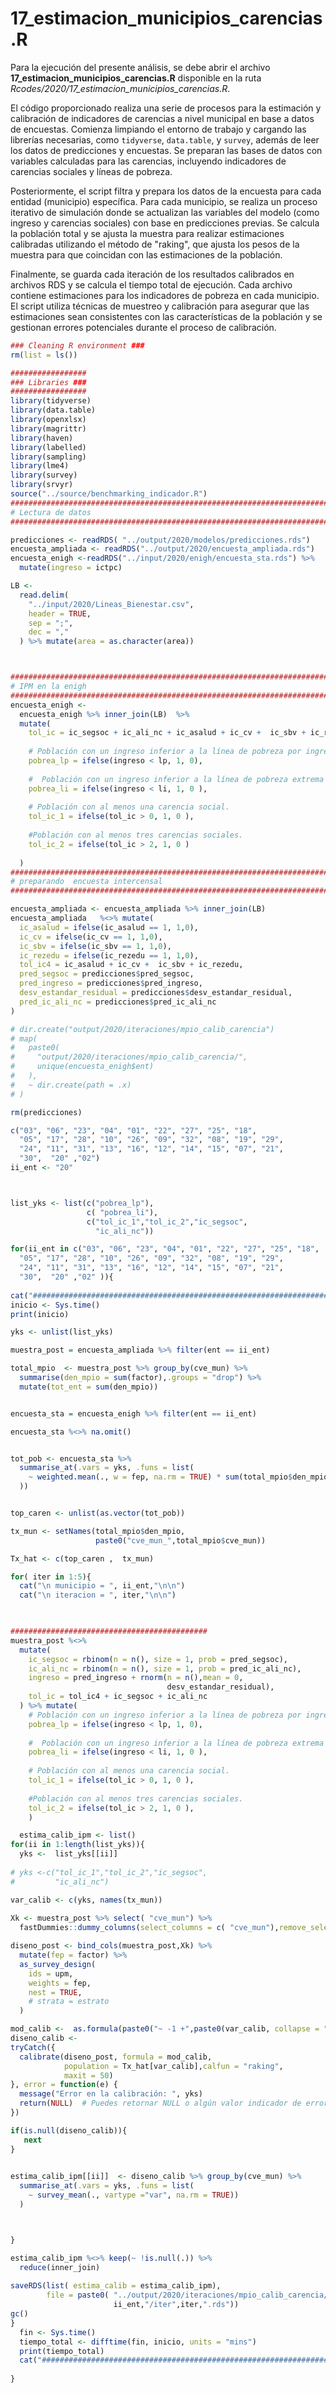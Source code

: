 # 17_estimacion_municipios_carencias.R

Para la ejecución del presente análisis, se debe abrir el archivo **17_estimacion_municipios_carencias.R** disponible en la ruta *Rcodes/2020/17_estimacion_municipios_carencias.R*.

El código proporcionado realiza una serie de procesos para la estimación y calibración de indicadores de carencias a nivel municipal en base a datos de encuestas. Comienza limpiando el entorno de trabajo y cargando las librerías necesarias, como `tidyverse`, `data.table`, y `survey`, además de leer los datos de predicciones y encuestas. Se preparan las bases de datos con variables calculadas para las carencias, incluyendo indicadores de carencias sociales y líneas de pobreza.

Posteriormente, el script filtra y prepara los datos de la encuesta para cada entidad (municipio) específica. Para cada municipio, se realiza un proceso iterativo de simulación donde se actualizan las variables del modelo (como ingreso y carencias sociales) con base en predicciones previas. Se calcula la población total y se ajusta la muestra para realizar estimaciones calibradas utilizando el método de "raking", que ajusta los pesos de la muestra para que coincidan con las estimaciones de la población.

Finalmente, se guarda cada iteración de los resultados calibrados en archivos RDS y se calcula el tiempo total de ejecución. Cada archivo contiene estimaciones para los indicadores de pobreza en cada municipio. El script utiliza técnicas de muestreo y calibración para asegurar que las estimaciones sean consistentes con las características de la población y se gestionan errores potenciales durante el proceso de calibración.



``` r
### Cleaning R environment ###
rm(list = ls())

#################
### Libraries ###
#################
library(tidyverse)
library(data.table)
library(openxlsx)
library(magrittr)
library(haven)
library(labelled)
library(sampling)
library(lme4)
library(survey)
library(srvyr)
source("../source/benchmarking_indicador.R")
################################################################################
# Lectura de datos 
################################################################################

predicciones <- readRDS( "../output/2020/modelos/predicciones.rds")
encuesta_ampliada <- readRDS("../output/2020/encuesta_ampliada.rds")
encuesta_enigh <-readRDS("../input/2020/enigh/encuesta_sta.rds") %>%
  mutate(ingreso = ictpc)

LB <-
  read.delim(
    "../input/2020/Lineas_Bienestar.csv",
    header = TRUE,
    sep = ";",
    dec = ","
  ) %>% mutate(area = as.character(area))



################################################################################
# IPM en la enigh
################################################################################
encuesta_enigh <-
  encuesta_enigh %>% inner_join(LB)  %>% 
  mutate(
    tol_ic = ic_segsoc + ic_ali_nc + ic_asalud + ic_cv +  ic_sbv + ic_rezedu,
    
    # Población con un ingreso inferior a la línea de pobreza por ingresos.
    pobrea_lp = ifelse(ingreso < lp, 1, 0),
    
    #  Población con un ingreso inferior a la línea de pobreza extrema por ingresos.
    pobrea_li = ifelse(ingreso < li, 1, 0 ),
    
    # Población con al menos una carencia social.
    tol_ic_1 = ifelse(tol_ic > 0, 1, 0 ),
    
    #Población con al menos tres carencias sociales.
    tol_ic_2 = ifelse(tol_ic > 2, 1, 0 )
    
  )
################################################################################
# preparando  encuesta intercensal
################################################################################

encuesta_ampliada <- encuesta_ampliada %>% inner_join(LB) 
encuesta_ampliada   %<>% mutate(
  ic_asalud = ifelse(ic_asalud == 1, 1,0),
  ic_cv = ifelse(ic_cv == 1, 1,0),
  ic_sbv = ifelse(ic_sbv == 1, 1,0),
  ic_rezedu = ifelse(ic_rezedu == 1, 1,0),
  tol_ic4 = ic_asalud + ic_cv +  ic_sbv + ic_rezedu,
  pred_segsoc = predicciones$pred_segsoc,
  pred_ingreso = predicciones$pred_ingreso,
  desv_estandar_residual = predicciones$desv_estandar_residual,
  pred_ic_ali_nc = predicciones$pred_ic_ali_nc
) 

# dir.create("output/2020/iteraciones/mpio_calib_carencia")
# map(
#   paste0(
#     "output/2020/iteraciones/mpio_calib_carencia/",
#     unique(encuesta_enigh$ent)
#   ),
#   ~ dir.create(path = .x)
# )

rm(predicciones)

c("03", "06", "23", "04", "01", "22", "27", "25", "18",
  "05", "17", "28", "10", "26", "09", "32", "08", "19", "29", 
  "24", "11", "31", "13", "16", "12", "14", "15", "07", "21", 
  "30",  "20" ,"02")
ii_ent <- "20"



list_yks <- list(c("pobrea_lp"),
                 c( "pobrea_li"),
                 c("tol_ic_1","tol_ic_2","ic_segsoc", 
                   "ic_ali_nc"))

for(ii_ent in c("03", "06", "23", "04", "01", "22", "27", "25", "18",
  "05", "17", "28", "10", "26", "09", "32", "08", "19", "29", 
  "24", "11", "31", "13", "16", "12", "14", "15", "07", "21", 
  "30",  "20" ,"02" )){
  
cat("####################################################################\n")
inicio <- Sys.time()
print(inicio)

yks <- unlist(list_yks)

muestra_post = encuesta_ampliada %>% filter(ent == ii_ent)

total_mpio  <- muestra_post %>% group_by(cve_mun) %>% 
  summarise(den_mpio = sum(factor),.groups = "drop") %>% 
  mutate(tot_ent = sum(den_mpio))


encuesta_sta = encuesta_enigh %>% filter(ent == ii_ent)

encuesta_sta %<>% na.omit()


tot_pob <- encuesta_sta %>%
  summarise_at(.vars = yks, .funs = list(
    ~ weighted.mean(., w = fep, na.rm = TRUE) * sum(total_mpio$den_mpio)
  ))


top_caren <- unlist(as.vector(tot_pob))

tx_mun <- setNames(total_mpio$den_mpio,
                   paste0("cve_mun_",total_mpio$cve_mun))

Tx_hat <- c(top_caren ,  tx_mun)

for( iter in 1:5){
  cat("\n municipio = ", ii_ent,"\n\n")
  cat("\n iteracion = ", iter,"\n\n")
 


############################################
muestra_post %<>% 
  mutate(
    ic_segsoc = rbinom(n = n(), size = 1, prob = pred_segsoc),
    ic_ali_nc = rbinom(n = n(), size = 1, prob = pred_ic_ali_nc),
    ingreso = pred_ingreso + rnorm(n = n(),mean = 0,
                                   desv_estandar_residual),
    tol_ic = tol_ic4 + ic_segsoc + ic_ali_nc
  ) %>% mutate(
    # Población con un ingreso inferior a la línea de pobreza por ingresos.
    pobrea_lp = ifelse(ingreso < lp, 1, 0),
    
    #  Población con un ingreso inferior a la línea de pobreza extrema por ingresos.
    pobrea_li = ifelse(ingreso < li, 1, 0 ),
    
    # Población con al menos una carencia social.
    tol_ic_1 = ifelse(tol_ic > 0, 1, 0 ),
    
    #Población con al menos tres carencias sociales.
    tol_ic_2 = ifelse(tol_ic > 2, 1, 0 ),
    )  

  estima_calib_ipm <- list()
for(ii in 1:length(list_yks)){
  yks <-  list_yks[[ii]]
  
# yks <-c("tol_ic_1","tol_ic_2","ic_segsoc", 
#         "ic_ali_nc")

var_calib <- c(yks, names(tx_mun))
  
Xk <- muestra_post %>% select( "cve_mun") %>% 
  fastDummies::dummy_columns(select_columns = c( "cve_mun"),remove_selected_columns = TRUE) 

diseno_post <- bind_cols(muestra_post,Xk) %>% 
  mutate(fep = factor) %>%
  as_survey_design(
    ids = upm,
    weights = fep,
    nest = TRUE,
    # strata = estrato
  )

mod_calib <-  as.formula(paste0("~ -1 +",paste0(var_calib, collapse = " + ")))
diseno_calib <- 
tryCatch({
  calibrate(diseno_post, formula = mod_calib, 
            population = Tx_hat[var_calib],calfun = "raking",
            maxit = 50)
}, error = function(e) {
  message("Error en la calibración: ", yks)
  return(NULL)  # Puedes retornar NULL o algún valor indicador de error
})

if(is.null(diseno_calib)){
   next
}
  

estima_calib_ipm[[ii]]  <- diseno_calib %>% group_by(cve_mun) %>% 
  summarise_at(.vars = yks, .funs = list(
    ~ survey_mean(., vartype ="var", na.rm = TRUE))
  )



}

estima_calib_ipm %<>% keep(~ !is.null(.)) %>% 
  reduce(inner_join)
  
saveRDS(list( estima_calib = estima_calib_ipm),
        file = paste0( "../output/2020/iteraciones/mpio_calib_carencia/",
                       ii_ent,"/iter",iter,".rds"))
gc()
}
  fin <- Sys.time()
  tiempo_total <- difftime(fin, inicio, units = "mins")
  print(tiempo_total)
  cat("####################################################################\n")
  
}
```

